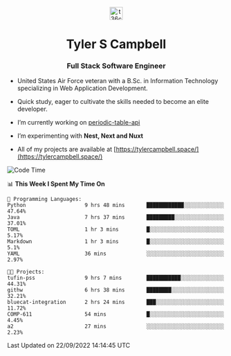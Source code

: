 <p align="center">
<a href="https://www.linkedin.com/in/t36campbell" target="blank"><img align="center" src="https://ik.imagekit.io/t36campbell/Portfolio/linkedin.png.original_m8bbGgPh6.png" alt="t36campbell" height="30" width="30" /></a>
</p>
<h1 align="center">Tyler S Campbell</h1>
<h3 align="center">Full Stack Software Engineer</h3>

* United States Air Force veteran with a B.Sc. in Information Technology specializing in Web Application Development. 

* Quick study, eager to cultivate the skills needed to become an elite developer.

* I’m currently working on [periodic-table-api](https://github.com/t36campbell/periodic-table-api)

* I’m experimenting with **Nest, Next and Nuxt**

* All of my projects are available at [https://tylercampbell.space/](https://tylercampbell.space/)

<!--START_SECTION:waka-->
![Code Time](http://img.shields.io/badge/Code%20Time-1%2C814%20hrs%2047%20mins-blue)

📊 **This Week I Spent My Time On** 

```text
💬 Programming Languages: 
Python                   9 hrs 48 mins       ████████████░░░░░░░░░░░░░   47.64% 
Java                     7 hrs 37 mins       █████████░░░░░░░░░░░░░░░░   37.01% 
TOML                     1 hr 3 mins         █░░░░░░░░░░░░░░░░░░░░░░░░   5.17% 
Markdown                 1 hr 3 mins         █░░░░░░░░░░░░░░░░░░░░░░░░   5.1% 
YAML                     36 mins             ░░░░░░░░░░░░░░░░░░░░░░░░░   2.97%

🐱‍💻 Projects: 
tufin-pss                9 hrs 7 mins        ███████████░░░░░░░░░░░░░░   44.31% 
githw                    6 hrs 38 mins       ████████░░░░░░░░░░░░░░░░░   32.21% 
bluecat-integration      2 hrs 24 mins       ███░░░░░░░░░░░░░░░░░░░░░░   11.72% 
COMP-611                 54 mins             █░░░░░░░░░░░░░░░░░░░░░░░░   4.45% 
a2                       27 mins             ░░░░░░░░░░░░░░░░░░░░░░░░░   2.23%

```


 Last Updated on 22/09/2022 14:14:45 UTC
<!--END_SECTION:waka-->

